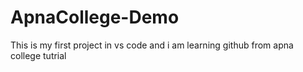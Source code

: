 # ApnaCollege-Demo
This is my first project in vs code
and i am learning github from apna college tutrial
